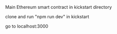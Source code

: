 Main Ethereum smart contract in kickstart directory

clone and run "npm run dev" in kickstart

go to localhost:3000
